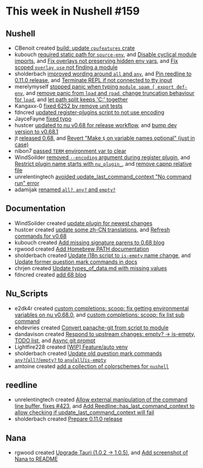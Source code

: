 # This week in Nushell #159

## Nushell

- CBenoit created [build: update `cpufeatures` crate](https://github.com/nushell/nushell/pull/6527)
- kubouch [required static path for `source-env`](https://github.com/nushell/nushell/pull/6526), and [Disable cyclical module imports](https://github.com/nushell/nushell/pull/6477), and [Fix overlays not preserving hidden env vars](https://github.com/nushell/nushell/pull/6475), and [Fix scoped `overlay use` not finding a module](https://github.com/nushell/nushell/pull/6474)
- sholderbach [improved wording around `all` and `any`](https://github.com/nushell/nushell/pull/6524), and [Pin reedline to 0.11.0 release](https://github.com/nushell/nushell/pull/6497), and [Terminate REPL if not connected to tty input](https://github.com/nushell/nushell/pull/6480)
- merelymyself [stopped panic when typing `module spam { export def-env`](https://github.com/nushell/nushell/pull/6523), and [remove panic from `lpad` and `rpad`, change truncation behaviour for `lpad`](https://github.com/nushell/nushell/pull/6495), and [let path split keeps 'C:\' together](https://github.com/nushell/nushell/pull/6485)
- Kangaxx-0 [fixed 6252 by remove unit tests](https://github.com/nushell/nushell/pull/6515)
- fdncred [updated register-plugins script to not use encoding](https://github.com/nushell/nushell/pull/6512)
- JayceFayne [fixed typo](https://github.com/nushell/nushell/pull/6508)
- hustcer [updated to nu v0.68 for release workflow](https://github.com/nushell/nushell/pull/6505), and [bump dev version to v0.68.1](https://github.com/nushell/nushell/pull/6504)
- jt [released 0.68](https://github.com/nushell/nushell/pull/6501), and [Revert "Make `$` on variable names optional" (just in case)](https://github.com/nushell/nushell/pull/6446)
- nibon7 [passed `TERM` environment var to clear](https://github.com/nushell/nushell/pull/6500)
- WindSoilder [removed `--encoding` argument during register plugin](https://github.com/nushell/nushell/pull/6486), and [Restrict plugin name starts with `nu_plugin_`](https://github.com/nushell/nushell/pull/6479), and [remove capnp relative file](https://github.com/nushell/nushell/pull/6472)
- unrelentingtech [avoided update_last_command_context "No command run" error](https://github.com/nushell/nushell/pull/6483)
- adamijak [renamed `all?`, `any?` and `empty?`](https://github.com/nushell/nushell/pull/6464)

## Documentation

- WindSoilder created [update plugin for newest changes](https://github.com/nushell/nushell.github.io/pull/600)
- hustcer created [update some zh-CN translations](https://github.com/nushell/nushell.github.io/pull/599), and [Refresh commands for v0.68](https://github.com/nushell/nushell.github.io/pull/595)
- kubouch created [Add missing signature parens to 0.68 blog](https://github.com/nushell/nushell.github.io/pull/596)
- rgwood created [Add Homebrew PATH documentation](https://github.com/nushell/nushell.github.io/pull/592)
- sholderbach created [Update i18n script to `is-empty` name change](https://github.com/nushell/nushell.github.io/pull/591), and [Update former question mark commands in docs](https://github.com/nushell/nushell.github.io/pull/590)
- chrjen created [Update types_of_data.md with missing values](https://github.com/nushell/nushell.github.io/pull/589)
- fdncred created [add 68 blog](https://github.com/nushell/nushell.github.io/pull/574)

## Nu_Scripts

- e2dk4r created [custom completions: scoop: fix getting environmental variables on nu v0.68.0](https://github.com/nushell/nu_scripts/pull/293), and [custom completions: scoop: fix list sub command](https://github.com/nushell/nu_scripts/pull/291)
- ehdevries created [Convert panache-git from script to module](https://github.com/nushell/nu_scripts/pull/292)
- dandavison created [Respond to upstream changes: empty? -> is-empty, TODO list](https://github.com/nushell/nu_scripts/pull/290), and [Async git prompt](https://github.com/nushell/nu_scripts/pull/288)
- Lightfire228 created [[WIP] Feature/auto venv](https://github.com/nushell/nu_scripts/pull/289)
- sholderbach created [Update old question mark commands `any?`/`all?`/`empty?` to `any`/`all`/`is-empty`](https://github.com/nushell/nu_scripts/pull/287)
- amtoine created [add a collection of colorschemes for `nushell`](https://github.com/nushell/nu_scripts/pull/286)

## reedline

- unrelentingtech created [Allow external manipulation of the command line buffer, fixes #423](https://github.com/nushell/reedline/pull/472), and [Add Reedline::has_last_command_context to allow checking if update_last_command_context will fail](https://github.com/nushell/reedline/pull/470)
- sholderbach created [Prepare 0.11.0 release](https://github.com/nushell/reedline/pull/471)

## Nana

- rgwood created [Upgrade Tauri (1.0.2 -> 1.0.5)](https://github.com/nushell/nana/pull/64), and [Add screenshot of Nana to README](https://github.com/nushell/nana/pull/63)
